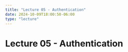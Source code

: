 ```yaml
---
title: "Lecture 05 - Authentication"
date: 2024-10-09T18:00:50-06:00
type: "lecture"
---
```


# Lecture 05 - Authentication
